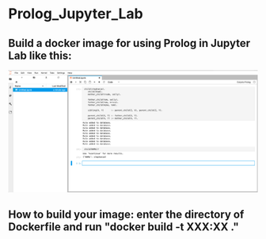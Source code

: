 # Prolog_Jupyter_Lab

## Build a docker image for using Prolog in Jupyter Lab like this:

![asdads](https://github.com/fanduo12138/Prolog_Jupyter_Lab/blob/master/prolog.png)

## How to build your image: enter the directory of Dockerfile and run "docker build -t XXX:XX ."
